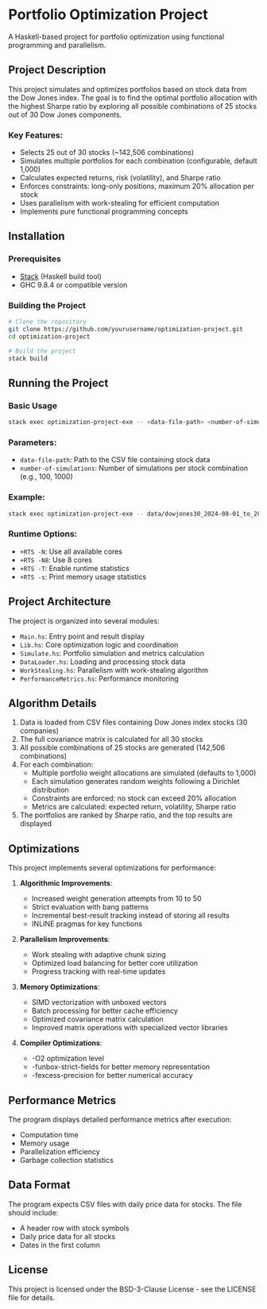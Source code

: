 # Portfolio Optimization Project

A Haskell-based project for portfolio optimization using functional programming and parallelism.

## Project Description

This project simulates and optimizes portfolios based on stock data from the Dow Jones index. The goal is to find the optimal portfolio allocation with the highest Sharpe ratio by exploring all possible combinations of 25 stocks out of 30 Dow Jones components.

### Key Features:

- Selects 25 out of 30 stocks (~142,506 combinations)
- Simulates multiple portfolios for each combination (configurable, default 1,000)
- Calculates expected returns, risk (volatility), and Sharpe ratio
- Enforces constraints: long-only positions, maximum 20% allocation per stock
- Uses parallelism with work-stealing for efficient computation
- Implements pure functional programming concepts

## Installation

### Prerequisites

- [Stack](https://docs.haskellstack.org/en/stable/install_and_upgrade/) (Haskell build tool)
- GHC 9.8.4 or compatible version

### Building the Project

```bash
# Clone the repository
git clone https://github.com/yourusername/optimization-project.git
cd optimization-project

# Build the project
stack build
```

## Running the Project

### Basic Usage

```bash
stack exec optimization-project-exe -- <data-file-path> <number-of-simulations> [+RTS options]
```

### Parameters:

- `data-file-path`: Path to the CSV file containing stock data
- `number-of-simulations`: Number of simulations per stock combination (e.g., 100, 1000)

### Example:

```bash
stack exec optimization-project-exe -- data/dowjones30_2024-08-01_to_2024-12-31.csv 100 +RTS -N -T -s
```

### Runtime Options:

- `+RTS -N`: Use all available cores
- `+RTS -N8`: Use 8 cores
- `+RTS -T`: Enable runtime statistics
- `+RTS -s`: Print memory usage statistics

## Project Architecture

The project is organized into several modules:

- `Main.hs`: Entry point and result display
- `Lib.hs`: Core optimization logic and coordination
- `Simulate.hs`: Portfolio simulation and metrics calculation
- `DataLoader.hs`: Loading and processing stock data
- `WorkStealing.hs`: Parallelism with work-stealing algorithm
- `PerformanceMetrics.hs`: Performance monitoring

## Algorithm Details

1. Data is loaded from CSV files containing Dow Jones index stocks (30 companies)
2. The full covariance matrix is calculated for all 30 stocks
3. All possible combinations of 25 stocks are generated (142,506 combinations)
4. For each combination:
   - Multiple portfolio weight allocations are simulated (defaults to 1,000)
   - Each simulation generates random weights following a Dirichlet distribution
   - Constraints are enforced: no stock can exceed 20% allocation
   - Metrics are calculated: expected return, volatility, Sharpe ratio
5. The portfolios are ranked by Sharpe ratio, and the top results are displayed

## Optimizations

This project implements several optimizations for performance:

1. **Algorithmic Improvements**:
   - Increased weight generation attempts from 10 to 50
   - Strict evaluation with bang patterns
   - Incremental best-result tracking instead of storing all results
   - INLINE pragmas for key functions

2. **Parallelism Improvements**:
   - Work stealing with adaptive chunk sizing
   - Optimized load balancing for better core utilization
   - Progress tracking with real-time updates

3. **Memory Optimizations**:
   - SIMD vectorization with unboxed vectors
   - Batch processing for better cache efficiency
   - Optimized covariance matrix calculation
   - Improved matrix operations with specialized vector libraries

4. **Compiler Optimizations**:
   - -O2 optimization level
   - -funbox-strict-fields for better memory representation
   - -fexcess-precision for better numerical accuracy

## Performance Metrics

The program displays detailed performance metrics after execution:
- Computation time
- Memory usage
- Parallelization efficiency
- Garbage collection statistics

## Data Format

The program expects CSV files with daily price data for stocks. The file should include:
- A header row with stock symbols
- Daily price data for all stocks
- Dates in the first column

## License

This project is licensed under the BSD-3-Clause License - see the LICENSE file for details.
